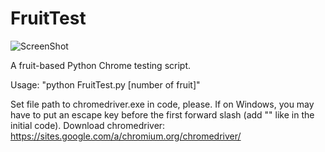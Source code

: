 # FruitTest
![ScreenShot](http://i.imgur.com/4ihfroT.png)

A fruit-based Python Chrome testing script.

Usage: "python FruitTest.py [number of fruit]"

Set file path to chromedriver.exe in code, please. If on Windows, you may have to put an escape key before the first forward slash (add "\" like in the initial code).
Download chromedriver: https://sites.google.com/a/chromium.org/chromedriver/
